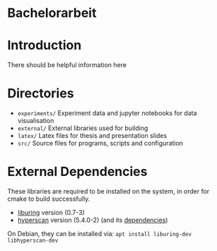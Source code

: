 # Bachelorarbeit

# Introduction
There should be helpful information here

# Directories
- `experiments/` Experiment data and jupyter notebooks for data visualisation
- `external/` External libraries used for building
- `latex/` Latex files for thesis and presentation slides
- `src/` Source files for programs, scripts and configuration

# External Dependencies
These libraries are required to be installed on the system, in order for cmake to build
successfully. 
- [liburing](https://github.com/axboe/liburing) version (0.7-3)
- [hyperscan](https://github.com/intel/hyperscan) version (5.4.0-2) (and its [dependencies](https://intel.github.io/hyperscan/dev-reference/getting_started.html#)) 

On Debian, they can be installed via: `apt install liburing-dev libhyperscan-dev` 


